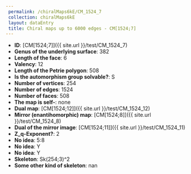 ```yaml
--- 
 permalink: /chiralMaps6kE/CM_1524_7 
 collection: chiralMaps6kE
 layout: dataEntry
 title: Chiral maps up to 6000 edges - CM[1524;7]
---
```


- **ID**: [CM[1524;7]]({{ site.url }}/test/CM_1524_7)
- **Genus of the underlying surface**: 382
- **Length of the face**: 6
- **Valency**: 12
- **Length of the Petrie polygon**: 508
- **Is the automorphism group solvable?**: S
- **Number of vertices**: 254
- **Number of edges**: 1524
- **Number of faces**: 508
- **The map is self-**: none
- **Dual map**: [CM[1524;12]]({{ site.url }}/test/CM_1524_12)
- **Mirror (enantihomorphic) map**: [CM[1524;8]]({{ site.url }}/test/CM_1524_8)
- **Dual of the mirror image**: [CM[1524;11]]({{ site.url }}/test/CM_1524_11)
- **Z_q-Exponent?**: 2
- **No idea**:  5:8
- **No idea**: Y
- **No idea**: Y
- **Skeleton**: Sk(254;3)^2
- **Some other kind of skeleton**: nan
